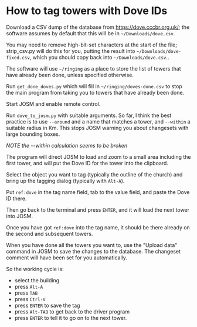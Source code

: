 How to tag towers with Dove IDs
===============================

Download a CSV dump of the database from https://dove.cccbr.org.uk/;
the software assumes by default that this will be in
`~/Downloads/dove.csv`.

You may need to remove high-bit-set characters at the start of the
file; strip_csv.py will do this for you, putting the result into
`~/Downloads/dove-fixed.csv`, which you should copy back into
`~/Downloads/dove.csv`..

The software will use `~/ringing` as a place to store the list of
towers that have already been done, unless specified otherwise.

Run `get_done_doves.py` which will fill in `~/ringing/doves-done.csv`
to stop the main program from taking you to towers that have already
been done.

Start JOSM and enable remote control.

Run `dove_to_josm.py` with suitable arguments.  So far, I think the
best practice is to use `--around` and a name that matches a tower,
and `--within` a suitable radius in Km.  This stops JOSM warning you
about changesets with large bounding boxes.

*NOTE the --within calculation seems to be broken*

The program will direct JOSM to load and zoom to a small area
including the first tower, and will put the Dove ID for the tower into
the clipboard.

Select the object you want to tag (typically the outline of the
church) and bring up the tagging dialog (typically with `Alt-A`).

Put `ref:dove` in the tag name field, tab to the value field, and
paste the Dove ID there.

Then go back to the terminal and press `ENTER`, and it will load the
next tower into JOSM.

Once you have got `ref:dove` into the tag name, it should be there
already on the second and subsequent towers.

When you have done all the towers you want to, use the "Upload data"
command in JOSM to save the changes to the database.  The changeset
comment will have been set for you automatically.

So the working cycle is:

  * select the building
  * press `Alt-A`
  * press `TAB`
  * press `Ctrl-V`
  * press `ENTER` to save the tag
  * press `Alt-TAB` to get back to the driver program
  * press `ENTER` to tell it to go on to the next tower.
